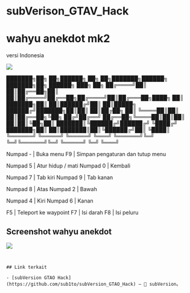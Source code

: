 # subVerison_GTAV_Hack
# wahyu anekdot mk2
versi Indonesia

[![](https://img.shields.io/badge/Powerd%20By-subVersion-brightgreen)](https://github.com/sub1to/subVersion_GTAO_Hack)

███████╗██╗   ██╗██████╗ ██╗   ██╗███████╗██████╗ ███████╗██╗ ██████╗ ███╗   ██╗
██╔════╝██║   ██║██╔══██╗██║   ██║██╔════╝██╔══██╗██╔════╝██║██╔═══██╗████╗  ██║
███████╗██║   ██║██████╔╝██║   ██║█████╗  ██████╔╝███████╗██║██║   ██║██╔██╗ ██║
╚════██║██║   ██║██╔══██╗╚██╗ ██╔╝██╔══╝  ██╔══██╗╚════██║██║██║   ██║██║╚██╗██║
███████║╚██████╔╝██████╔╝ ╚████╔╝ ███████╗██║  ██║███████║██║╚██████╔╝██║ ╚████║
╚══════╝ ╚═════╝ ╚═════╝   ╚═══╝  ╚══════╝╚═╝  ╚═╝╚══════╝╚═╝ ╚═════╝ ╚═╝  ╚═══╝
                                                                                


Numpad - | Buka menu
F9       | Simpan pengaturan dan tutup menu

Numpad 5 | Atur hidup / mati
Numpad 0 | Kembali

Numpad 7 | Tab kiri
Numpad 9 | Tab kanan

Numpad 8 | Atas
Numpad 2 | Bawah

Numpad 4 | Kiri
Numpad 6 | Kanan

F5       | Teleport ke waypoint
F7       | Isi darah
F8       | Isi peluru

## Screenshot wahyu anekdot
<img src="https://gabrielkheisa.github.io/img/wahyu.gif">

```


## Link terkait

- [subVersion GTAO Hack](https://github.com/sub1to/subVersion_GTAO_Hack) — 💌 subVersion。

